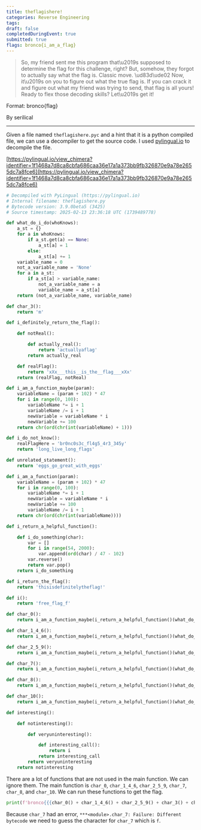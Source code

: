 ```yaml
---
title: theflagishere!
categories: Reverse Engineering
tags: 
draft: false
completedDuringEvent: true
submitted: true
flags: bronco{i_am_a_flag}
---
```

> So, my friend sent me this program that\u2019s supposed to determine the flag for this challenge, right? But, somehow, they forgot to actually say what the flag is. Classic move. \ud83d\ude02 Now, it\u2019s on you to figure out what the true flag is. If you can crack it and figure out what my friend was trying to send, that flag is all yours! Ready to flex those decoding skills? Let\u2019s get it!

Format: bronco{flag}

By serilical

---

Given a file named `theflagishere.pyc` and a hint that it is a python compiled file, we can use a decompiler to get the source code. I used [pylingual.io](https://pylingual.io/) to decompile the file. 

[https://pylingual.io/view_chimera?identifier=1f1468a7d8ca8cbfa686caa36e17a1a373bb9fb326870e9a78e2655dc7a8fce6](https://pylingual.io/view_chimera?identifier=1f1468a7d8ca8cbfa686caa36e17a1a373bb9fb326870e9a78e2655dc7a8fce6) 

```py
# Decompiled with PyLingual (https://pylingual.io)
# Internal filename: theflagishere.py
# Bytecode version: 3.9.0beta5 (3425)
# Source timestamp: 2025-02-13 23:36:18 UTC (1739489778)

def what_do_i_do(whoKnows):
    a_st = {}
    for a in whoKnows:
        if a_st.get(a) == None:
            a_st[a] = 1
        else:
            a_st[a] += 1
    variable_name = 0
    not_a_variable_name = 'None'
    for a in a_st:
        if a_st[a] > variable_name:
            not_a_variable_name = a
            variable_name = a_st[a]
    return (not_a_variable_name, variable_name)

def char_3():
    return 'm'

def i_definitely_return_the_flag():

    def notReal():

        def actually_real():
            return 'actuallyaflag'
        return actually_real

    def realFlag():
        return 'xXx___this__is_the__flag___xXx'
    return (realFlag, notReal)

def i_am_a_function_maybe(param):
    variableName = (param + 102) * 47
    for i in range(0, 100):
        variableName *= i + 1
        variableName /= i + 1
        newVariable = variableName * i
        newVariable += 100
    return chr(ord(chr(int(variableName) + 1)))

def i_do_not_know():
    realFlagHere = 'br0nc0s3c_fl4g5_4r3_345y'
    return 'long_live_long_flags'

def unrelated_statement():
    return 'eggs_go_great_with_eggs'

def i_am_a_function(param):
    variableName = (param + 102) * 47
    for i in range(0, 100):
        variableName *= i + 1
        newVariable = variableName * i
        newVariable += 100
        variableName /= i + 1
    return chr(ord(chr(int(variableName))))

def i_return_a_helpful_function():

    def i_do_something(char):
        var = []
        for i in range(54, 2000):
            var.append(ord(char) / 47 - 102)
        var.reverse()
        return var.pop()
    return i_do_something

def i_return_the_flag():
    return 'thisisdefinitelytheflag!'

def i():
    return 'free_flag_f'

def char_0():
    return i_am_a_function_maybe(i_return_a_helpful_function()(what_do_i_do(i_return_the_flag())[0]))

def char_1_4_6():
    return i_am_a_function_maybe(i_return_a_helpful_function()(what_do_i_do(i_definitely_return_the_flag()[0]())[0]))

def char_2_5_9():
    return i_am_a_function_maybe(i_return_a_helpful_function()(what_do_i_do(i_definitely_return_the_flag()[1]()())[0]))

def char_7():
    return i_am_a_function_maybe(i_return_a_helpful_function()(what_do_i_do(interesting()()()())[0]))

def char_8():
    return i_am_a_function_maybe(i_return_a_helpful_function()(what_do_i_do(i_do_not_know())[0]))

def char_10():
    return i_am_a_function_maybe(i_return_a_helpful_function()(what_do_i_do(unrelated_statement())[0]))

def interesting():

    def notinteresting():

        def veryuninteresting():

            def interesting_call():
                return i
            return interesting_call
        return veryuninteresting
    return notinteresting
```

There are a lot of functions that are not used in the main function. We can ignore them. The main function is `char_0`, `char_1_4_6`, `char_2_5_9`, `char_7`, `char_8`, and `char_10`. We can run these functions to get the flag.

```py
print(f'bronco{{{char_0() + char_1_4_6() + char_2_5_9() + char_3() + char_1_4_6() + char_2_5_9() + char_6() + char_1_4_6() + char_2_5_9() + char_9() + "?" + char_8() + char_10()}}}')
```

Because `char_7` had an error, `***<module>.char_7: Failure: Different bytecode` we need to guess the character for `char_7` which is `f`.
